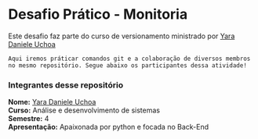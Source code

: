 # Desafio Prático - Monitoria

Este desafio faz parte do curso de versionamento ministrado por [Yara Daniele Uchoa](https://github.com/YaraDanieleUchoa) 

    Aqui iremos práticar comandos git e a colaboração de diversos membros no mesmo repositório. Segue abaixo os participantes dessa atividade!

### Integrantes desse repositório

**Nome:**  [Yara Daniele Uchoa](link)   
**Curso:**  Análise e desenvolvimento de sistemas   
**Semestre:**   4   
**Apresentação:**   Apaixonada por python e focada no Back-End  
